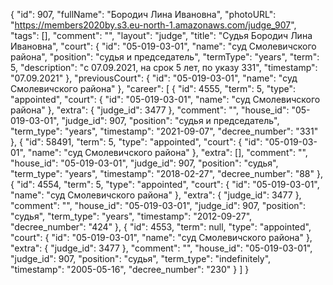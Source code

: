 {
    "id": 907,
    "fullName": "Бородич Лина Ивановна",
    "photoURL": "https://members2020by.s3.eu-north-1.amazonaws.com/judge_907",
    "tags": [],
    "comment": "",
    "layout": "judge",
    "title": "Судья Бородич Лина Ивановна",
    "court": {
        "id": "05-019-03-01",
        "name": "суд Смолевичского района",
        "position": "судья и председатель",
        "termType": "years",
        "term": 5,
        "description": "c 07.09.2021, на срок 5 лет, по указу 331",
        "timestamp": "07.09.2021"
    },
    "previousCourt": {
        "id": "05-019-03-01",
        "name": "суд Смолевичского района"
    },
    "career": [
        {
            "id": 4555,
            "term": 5,
            "type": "appointed",
            "court": {
                "id": "05-019-03-01",
                "name": "суд Смолевичского района"
            },
            "extra": {
                "judge_id": 3477
            },
            "comment": "",
            "house_id": "05-019-03-01",
            "judge_id": 907,
            "position": "судья и председатель",
            "term_type": "years",
            "timestamp": "2021-09-07",
            "decree_number": "331"
        },
        {
            "id": 58491,
            "term": 5,
            "type": "appointed",
            "court": {
                "id": "05-019-03-01",
                "name": "суд Смолевичского района"
            },
            "extra": [],
            "comment": "",
            "house_id": "05-019-03-01",
            "judge_id": 907,
            "position": "судья",
            "term_type": "years",
            "timestamp": "2018-02-27",
            "decree_number": "88"
        },
        {
            "id": 4554,
            "term": 5,
            "type": "appointed",
            "court": {
                "id": "05-019-03-01",
                "name": "суд Смолевичского района"
            },
            "extra": {
                "judge_id": 3477
            },
            "comment": "",
            "house_id": "05-019-03-01",
            "judge_id": 907,
            "position": "судья",
            "term_type": "years",
            "timestamp": "2012-09-27",
            "decree_number": "424"
        },
        {
            "id": 4553,
            "term": null,
            "type": "appointed",
            "court": {
                "id": "05-019-03-01",
                "name": "суд Смолевичского района"
            },
            "extra": {
                "judge_id": 3477
            },
            "comment": "",
            "house_id": "05-019-03-01",
            "judge_id": 907,
            "position": "судья",
            "term_type": "indefinitely",
            "timestamp": "2005-05-16",
            "decree_number": "230"
        }
    ]
}